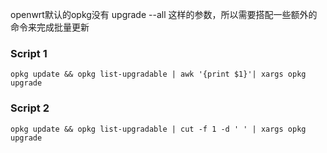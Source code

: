 openwrt默认的opkg没有 upgrade --all 这样的参数，所以需要搭配一些额外的命令来完成批量更新

### Script 1

`opkg update && opkg list-upgradable | awk '{print $1}'| xargs opkg upgrade`


### Script 2

`opkg update && opkg list-upgradable | cut -f 1 -d ' ' | xargs opkg upgrade`
